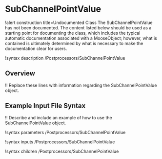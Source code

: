 # SubChannelPointValue

!alert construction title=Undocumented Class
The SubChannelPointValue has not been documented. The content listed below should be used as a starting point for
documenting the class, which includes the typical automatic documentation associated with a
MooseObject; however, what is contained is ultimately determined by what is necessary to make the
documentation clear for users.

!syntax description /Postprocessors/SubChannelPointValue

## Overview

!! Replace these lines with information regarding the SubChannelPointValue object.

## Example Input File Syntax

!! Describe and include an example of how to use the SubChannelPointValue object.

!syntax parameters /Postprocessors/SubChannelPointValue

!syntax inputs /Postprocessors/SubChannelPointValue

!syntax children /Postprocessors/SubChannelPointValue
